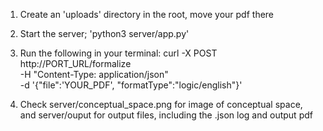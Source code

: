 1. Create an 'uploads' directory in the root, move your pdf there
2. Start the server; 'python3 server/app.py'

3. Run the following in your terminal: 
curl -X POST http://PORT_URL/formalize \
     -H "Content-Type: application/json" \
     -d '{"file":'YOUR_PDF', "formatType":"logic/english"}'

4. Check server/conceptual_space.png for image of conceptual space, and server/ouput for output files, including the .json log and output pdf
